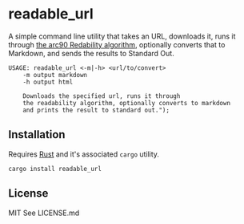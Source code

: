 # readable_url

A simple command line utility that takes an URL, downloads it, runs it through [the arc90 Redability algorithm](https://github.com/masukomi/arc90-readability), optionally
converts that to Markdown, and sends the results to Standard Out.



``` text
USAGE: readable_url <-m|-h> <url/to/convert>
	-m output markdown
	-h output html

	Downloads the specified url, runs it through
	the readability algorithm, optionally converts to markdown
	and prints the result to standard out.");

```
## Installation 

Requires [Rust](https://www.rust-lang.org/) and it's associated `cargo` utility.

``` text
cargo install readable_url
```


## License 
MIT See LICENSE.md
